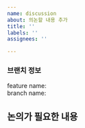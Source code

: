 ```yaml
---
name: discussion
about: 의논할 내용 추가
title: ''
labels: ''
assignees: ''

---
```


### 브랜치 정보

feature name:  
branch name:

## 논의가 필요한 내용
